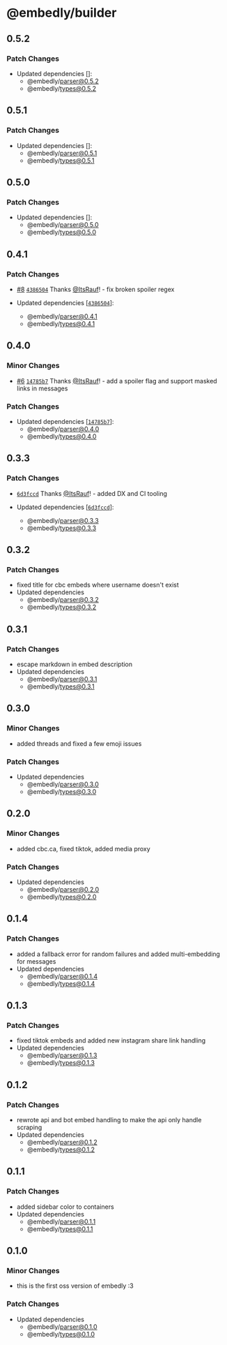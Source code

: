 # @embedly/builder

## 0.5.2

### Patch Changes

- Updated dependencies []:
  - @embedly/parser@0.5.2
  - @embedly/types@0.5.2

## 0.5.1

### Patch Changes

- Updated dependencies []:
  - @embedly/parser@0.5.1
  - @embedly/types@0.5.1

## 0.5.0

### Patch Changes

- Updated dependencies []:
  - @embedly/parser@0.5.0
  - @embedly/types@0.5.0

## 0.4.1

### Patch Changes

- [#8](https://github.com/embed-team/embedly/pull/8) [`4386504`](https://github.com/embed-team/embedly/commit/438650487368ec722bc75801ccf5f495be62a485) Thanks [@ItsRauf](https://github.com/ItsRauf)! - fix broken spoiler regex

- Updated dependencies [[`4386504`](https://github.com/embed-team/embedly/commit/438650487368ec722bc75801ccf5f495be62a485)]:
  - @embedly/parser@0.4.1
  - @embedly/types@0.4.1

## 0.4.0

### Minor Changes

- [#6](https://github.com/embed-team/embedly/pull/6) [`14785b7`](https://github.com/embed-team/embedly/commit/14785b70759445b7d402a3d63bca72993239f5b3) Thanks [@ItsRauf](https://github.com/ItsRauf)! - add a spoiler flag and support masked links in messages

### Patch Changes

- Updated dependencies [[`14785b7`](https://github.com/embed-team/embedly/commit/14785b70759445b7d402a3d63bca72993239f5b3)]:
  - @embedly/parser@0.4.0
  - @embedly/types@0.4.0

## 0.3.3

### Patch Changes

- [`6d3fccd`](https://github.com/embed-team/embedly/commit/6d3fccd8190a8b697e0ee93edc8c81affb036f01) Thanks [@ItsRauf](https://github.com/ItsRauf)! - added DX and CI tooling

- Updated dependencies [[`6d3fccd`](https://github.com/embed-team/embedly/commit/6d3fccd8190a8b697e0ee93edc8c81affb036f01)]:
  - @embedly/parser@0.3.3
  - @embedly/types@0.3.3

## 0.3.2

### Patch Changes

- fixed title for cbc embeds where username doesn't exist
- Updated dependencies
  - @embedly/parser@0.3.2
  - @embedly/types@0.3.2

## 0.3.1

### Patch Changes

- escape markdown in embed description
- Updated dependencies
  - @embedly/parser@0.3.1
  - @embedly/types@0.3.1

## 0.3.0

### Minor Changes

- added threads and fixed a few emoji issues

### Patch Changes

- Updated dependencies
  - @embedly/parser@0.3.0
  - @embedly/types@0.3.0

## 0.2.0

### Minor Changes

- added cbc.ca, fixed tiktok, added media proxy

### Patch Changes

- Updated dependencies
  - @embedly/parser@0.2.0
  - @embedly/types@0.2.0

## 0.1.4

### Patch Changes

- added a fallback error for random failures and added multi-embedding for messages
- Updated dependencies
  - @embedly/parser@0.1.4
  - @embedly/types@0.1.4

## 0.1.3

### Patch Changes

- fixed tiktok embeds and added new instagram share link handling
- Updated dependencies
  - @embedly/parser@0.1.3
  - @embedly/types@0.1.3

## 0.1.2

### Patch Changes

- rewrote api and bot embed handling to make the api only handle scraping
- Updated dependencies
  - @embedly/parser@0.1.2
  - @embedly/types@0.1.2

## 0.1.1

### Patch Changes

- added sidebar color to containers
- Updated dependencies
  - @embedly/parser@0.1.1
  - @embedly/types@0.1.1

## 0.1.0

### Minor Changes

- this is the first oss version of embedly :3

### Patch Changes

- Updated dependencies
  - @embedly/parser@0.1.0
  - @embedly/types@0.1.0
